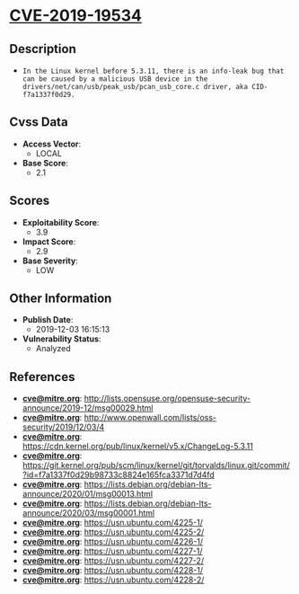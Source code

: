 
# [CVE-2019-19534](http://lists.opensuse.org/opensuse-security-announce/2019-12/msg00029.html)

## Description

- `In the Linux kernel before 5.3.11, there is an info-leak bug that can be caused by a malicious USB device in the drivers/net/can/usb/peak_usb/pcan_usb_core.c driver, aka CID-f7a1337f0d29.`

## Cvss Data

- **Access Vector**:
  - LOCAL
- **Base Score**:
  - 2.1

## Scores

- **Exploitability Score**:
  - 3.9
- **Impact Score**:
  - 2.9
- **Base Severity**:
  - LOW

## Other Information

- **Publish Date**:
  - 2019-12-03 16:15:13
- **Vulnerability Status**:
  - Analyzed

## References

- **cve@mitre.org**: http://lists.opensuse.org/opensuse-security-announce/2019-12/msg00029.html
- **cve@mitre.org**: http://www.openwall.com/lists/oss-security/2019/12/03/4
- **cve@mitre.org**: https://cdn.kernel.org/pub/linux/kernel/v5.x/ChangeLog-5.3.11
- **cve@mitre.org**: https://git.kernel.org/pub/scm/linux/kernel/git/torvalds/linux.git/commit/?id=f7a1337f0d29b98733c8824e165fca3371d7d4fd
- **cve@mitre.org**: https://lists.debian.org/debian-lts-announce/2020/01/msg00013.html
- **cve@mitre.org**: https://lists.debian.org/debian-lts-announce/2020/03/msg00001.html
- **cve@mitre.org**: https://usn.ubuntu.com/4225-1/
- **cve@mitre.org**: https://usn.ubuntu.com/4225-2/
- **cve@mitre.org**: https://usn.ubuntu.com/4226-1/
- **cve@mitre.org**: https://usn.ubuntu.com/4227-1/
- **cve@mitre.org**: https://usn.ubuntu.com/4227-2/
- **cve@mitre.org**: https://usn.ubuntu.com/4228-1/
- **cve@mitre.org**: https://usn.ubuntu.com/4228-2/
